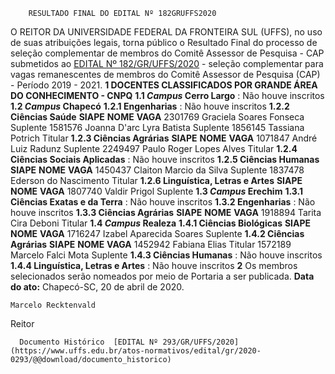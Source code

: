         RESULTADO FINAL DO EDITAL Nº 182GRUFFS2020  

 O REITOR DA UNIVERSIDADE FEDERAL DA FRONTEIRA SUL (UFFS), no uso de suas atribuições legais, torna público o Resultado Final do processo de seleção complementar de membros do Comitê Assessor de Pesquisa - CAP submetidos ao [EDITAL Nº 182/GR/UFFS/2020](https://www.uffs.edu.br/atos-normativos/edital/gr/2020-0182) - seleção complementar para vagas remanescentes de membros do Comitê Assessor de Pesquisa (CAP) - Período 2019 - 2021.  **1 DOCENTES CLASSIFICADOS POR GRANDE ÁREA DO CONHECIMENTO - CNPQ** **1.1 *Campus*  Cerro Largo** : Não houve inscritos **1.2 *Campus*  Chapecó** **1.2.1 Engenharias** : Não houve inscritos **1.2.2 Ciências Saúde**     **SIAPE**   **NOME**   **VAGA**     2301769   Graciela Soares Fonseca   Suplente     1581576   Joanna D'arc Lyra Batista   Suplente     1856145   Tassiana Potrich   Titular     **1.2.3 Ciências Agrárias**     **SIAPE**   **NOME**   **VAGA**     1071847   André Luiz Radunz   Suplente     2249497   Paulo Roger Lopes Alves   Titular     **1.2.4 Ciências Sociais Aplicadas** : Não houve inscritos **1.2.5 Ciências Humanas**     **SIAPE**   **NOME**   **VAGA**     1450437   Claiton Marcio da Silva   Suplente     1837478   Ederson do Nascimento   Titular     **1.2.6 Linguística, Letras e Artes**     **SIAPE**   **NOME**   **VAGA**     1807740   Valdir Prigol   Suplente     **1.3 *Campus*  Erechim** **1.3.1 Ciências Exatas e da Terra** : Não houve inscritos **1.3.2 Engenharias** : Não houve inscritos **1.3.3 Ciências Agrárias**     **SIAPE**   **NOME**   **VAGA**     1918894   Tarita Cira Deboni   Titular     **1.4 *Campus*  Realeza** **1.4.1 Ciências Biológicas**     **SIAPE**   **NOME**   **VAGA**     1716247   Izabel Aparecida Soares   Suplente     **1.4.2 Ciências Agrárias**     **SIAPE**   **NOME**   **VAGA**     1452942   Fabiana Elias   Titular     1572189   Marcelo Falci Mota   Suplente     **1.4.3 Ciências Humanas** : Não houve inscritos **1.4.4 Linguística, Letras e Artes** : Não houve inscritos   **2**  Os membros selecionados serão nomeados por meio de Portaria a ser publicada.        **Data do ato:** Chapecó-SC, 20 de abril de 2020.   
 

    Marcelo Recktenvald   
 Reitor 

      Documento Histórico  [EDITAL Nº 293/GR/UFFS/2020](https://www.uffs.edu.br/atos-normativos/edital/gr/2020-0293/@@download/documento_historico)     
      